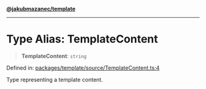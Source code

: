 [**@jakubmazanec/template**](../README.md)

---

# Type Alias: TemplateContent

> **TemplateContent**: `string`

Defined in:
[packages/template/source/TemplateContent.ts:4](https://github.com/jakubmazanec/tools/blob/0373298af23ca7b778987184cd6fcccd21ae54be/packages/template/source/TemplateContent.ts#L4)

Type representing a template content.
